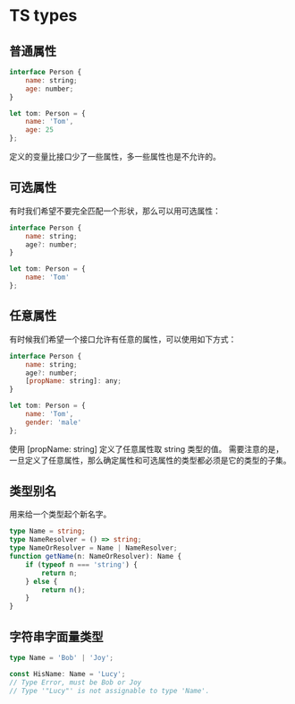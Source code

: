 # TS types

## 普通属性

```javascript
interface Person {
    name: string;
    age: number;
}

let tom: Person = {
    name: 'Tom',
    age: 25
};
```

定义的变量比接口少了一些属性，多一些属性也是不允许的。

## 可选属性

有时我们希望不要完全匹配一个形状，那么可以用可选属性：

```javascript
interface Person {
    name: string;
    age?: number;
}

let tom: Person = {
    name: 'Tom'
};
```

## 任意属性

有时候我们希望一个接口允许有任意的属性，可以使用如下方式：

```javascript
interface Person {
    name: string;
    age?: number;
    [propName: string]: any;
}

let tom: Person = {
    name: 'Tom',
    gender: 'male'
};
```

使用 [propName: string] 定义了任意属性取 string 类型的值。
需要注意的是，一旦定义了任意属性，那么确定属性和可选属性的类型都必须是它的类型的子集。

## 类型别名

用来给一个类型起个新名字。

```typescript
type Name = string;
type NameResolver = () => string;
type NameOrResolver = Name | NameResolver;
function getName(n: NameOrResolver): Name {
    if (typeof n === 'string') {
        return n;
    } else {
        return n();
    }
}
```

## 字符串字面量类型

```typescript
type Name = 'Bob' | 'Joy';

const HisName: Name = 'Lucy';
// Type Error, must be Bob or Joy
// Type '"Lucy"' is not assignable to type 'Name'.
```
